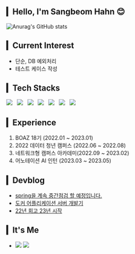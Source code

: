 ## ▎Hello, I'm Sangbeom Hahn 😊

<!--
✏️🎁📗📚
- Database : <span><img src="https://img.shields.io/badge/MySQL-4479A1?style=flat&logo=MySQL&logoColor=white"/></span>
<span><img src="https://img.shields.io/badge/MongoDB-47A248?style=flat&logo=MongoDB&logoColor=white"/></span><br/>


- Communication : <span><img src="https://img.shields.io/badge/Jira-0052cc?style=flat&logo=jira&logoColor=white"/></span>
<span><img src="https://img.shields.io/badge/Jenkins-D24939?style=flat&logo=Jenkins&logoColor=white"/></span><br/>
- Version Control : 
<span><img src="https://img.shields.io/badge/GitHub-181717?style=flat&logo=github&logoColor=white"/></span>
 <span><img src="https://img.shields.io/badge/GitLab-FCA121?style=flat&logo=GitLab&logoColor=white"/></span>

- Engineering : <span><img src="https://img.shields.io/badge/Docker-2496ED?style=flat&logo=Dockert&logoColor=white"/></span>
-->

![Anurag's GitHub stats](https://github-readme-stats-sand-six-91.vercel.app/api?username=SangBeom-Hahn&show_icons=true&count_private=true&line_height=24&theme=material-palenight&hide=stars)

## ▎Current Interest
- 단순, DB 예외처리
- 테스트 케이스 작성

## ▎Tech Stacks
<p>
<img src="https://img.shields.io/badge/SpringBoot-6DB33F?style=flat-square&logo=SpringBoot&logoColor=white"/></a> &nbsp
<img src="https://img.shields.io/badge/Java-007396?style=flat-square&logo=Java&logoColor=white"/></a> &nbsp
<img src="https://img.shields.io/badge/Flask-000000?style=flat-square&logo=Flask&logoColor=white"/></a> &nbsp
<img src="https://img.shields.io/badge/Python-3776AB?style=flat-square&logo=Python&logoColor=white"/></a> &nbsp 
<img src="https://img.shields.io/badge/MySQL-4479A1?style=flat-square&logo=MySQL&logoColor=white"/></a> &nbsp 
<img src="https://img.shields.io/badge/Docker-2496ED?style=flat-square&logo=Docker&logoColor=white"/></a> &nbsp
<img src="https://img.shields.io/badge/Linux-FCC624?style=flat-square&logo=Linux&logoColor=white"/></a> &nbsp
</p>

## ▎Experience
1. BOAZ 18기 (2022.01 ~ 2023.01)
2. 2022 데이터 청년 캠퍼스 (2022.06 ~ 2022.08)
3. 네트워크형 캠퍼스 아카데미(2022.09 ~ 2023.02)
4. 어노테이션 AI 인턴 (2023.03 ~ 2023.05)

## ▎Devblog
 - [spring을 계속 중간점검 할 예정입니다.](https://hsb422.tistory.com/entry/spring-PART%EC%A4%91%EA%B0%84%EC%A0%90%EA%B2%80-3)
 - [도커 어플리케이션 서버 개발기](https://hsb422.tistory.com/entry/%E3%85%81%EB%8F%84%EC%BB%A4-PART%EC%9D%B8%EA%B3%B5%EC%A7%80%EB%8A%A5-%EB%8F%84%EC%BB%A4-%ED%99%9C%EC%9A%A9SW-bootcamp)
 - [22년 회고 23년 시작](https://hsb422.tistory.com/entry/%EB%84%A4%EC%9D%B4%EB%B2%84-%EB%B6%80%EC%8A%A4%ED%8A%B8%EC%BA%A0%ED%94%84-%EC%A7%80%EC%9B%90-%ED%9A%8C%EA%B3%A0)

## ▎It's Me
- <a href="https://hsb422.tistory.com/"><img src="https://img.shields.io/badge/Tistory-000000?style=flat-square&logo=Tistory&logoColor=white"/></a>
<a href="mailto:hsb990917@gmail.com"> <img src="https://img.shields.io/badge/Gmail-d14836?style=flat-square&logo=Gmail&logoColor=white&link=mailto:hsb990917@gmail.com"/></a>


<!--
<a href="https://instagram.com/nayeongold"><img src="https://img.shields.io/badge/Instagram-E4405F?style=flat-square&logo=Instagram&logoColor=white"/></a>

## ▎🧑‍💻 Portfolio Notion
- ### https://fine-quotation-3da.notion.site/e3d1966d2a604fc4b2536885a73f8bae
-->


